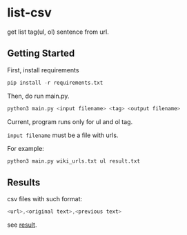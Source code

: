 # list-csv

get list tag(ul, ol) sentence from url.

## Getting Started

First, install requirements

```s
pip install -r requirements.txt
```

Then, do run main.py.

```s
python3 main.py <input filename> <tag> <output filename>
```

Current, program runs only for ul and ol tag.

`input filename` must be a file with urls.

For example:

```s
python3 main.py wiki_urls.txt ul result.txt
```

## Results

csv files with such format:

```s
<url>,<original text>,<previous text>
```

see [result](/result).
